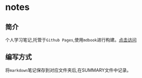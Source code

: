 # notes
## 简介

个人学习笔记,托管于`Github Pages`,使用`mdbook`进行构建。[点击访问](https://ovinsxu.github.io/notes/)

## 编写方式

将`markdown`笔记保存到对应文件夹后,在SUMMARY文件中记录。



